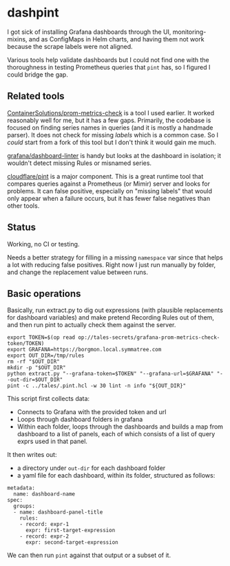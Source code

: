 # dashpint

I got sick of installing Grafana dashboards through the UI, monitoring-mixins, and
as ConfigMaps in Helm charts, and having them not work because the scrape labels
were not aligned.

Various tools help validate dashboards but I could not find one with the thoroughness
in testing Prometheus queries that `pint` has, so I figured I could bridge the gap.

## Related tools

[ContainerSolutions/prom-metrics-check](https://github.com/ContainerSolutions/prom-metrics-check) is a tool I used earlier. It worked reasonably well for me, but it has a few gaps. Primarily, the codebase is focused on finding series names in queries (and it is mostly a handmade parser). It does not check for missing _labels_ which is a common case. So I _could_ start from a fork of this tool but I don't think
it would gain me much.

[grafana/dashboard-linter](https://github.com/grafana/dashboard-linter) is handy but looks at the
dashboard in isolation; it wouldn't detect missing Rules or misnamed series.

[cloudflare/pint](https://github.com/cloudflare/pint) is a major component. This is a great runtime
tool that compares queries against a Prometheus (or Mimir) server and looks for problems. It can false
positive, especially on "missing labels" that would only appear when a failure occurs, but it has fewer
false negatives than other tools.

## Status

Working, no CI or testing.

Needs a better strategy for filling in a missing `namespace` var since that
helps a lot with reducing false positives. Right now I just run manually by
folder, and change the replacement value between runs.

## Basic operations

Basically, run extract.py to dig out expressions (with plausible replacements for
dashboard variables) and make pretend Recording Rules out of them, and then run
pint to actually check them against the server.

```
export TOKEN=$(op read op://tales-secrets/grafana-prom-metrics-check-token/TOKEN)
export GRAFANA=https://borgmon.local.symmatree.com
export OUT_DIR=/tmp/rules
rm -rf "$OUT_DIR"
mkdir -p "$OUT_DIR"
python extract.py "--grafana-token=$TOKEN" "--grafana-url=$GRAFANA" "--out-dir=$OUT_DIR"
pint -c ../tales/.pint.hcl -w 30 lint -n info "${OUT_DIR}"
```

This script first collects data:

- Connects to Grafana with the provided token and url
- Loops through dashboard folders in grafana
- Within each folder, loops through the dashboards and builds a map from
  dashboard to a list of panels, each of which consists of a list of query
  exprs used in that panel.

It then writes out:

- a directory under `out-dir` for each dashboard folder
- a yaml file for each dashboard, within its folder, structured as follows:

```
metadata:
  name: dashboard-name
spec:
  groups:
  - name: dashboard-panel-title
    rules:
    - record: expr-1
      expr: first-target-expression
    - record: expr-2
      expr: second-target-expression
```

We can then run `pint` against that output or a subset of it.
